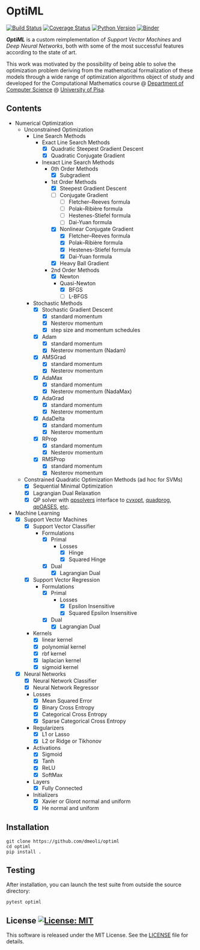 # OptiML
[![Build Status](https://travis-ci.org/dmeoli/optiml.svg?branch=master)](https://travis-ci.org/dmeoli/optiml) [![Coverage Status](https://coveralls.io/repos/github/dmeoli/optiml/badge.svg?branch=master)](https://coveralls.io/github/dmeoli/optiml?branch=master) [![Python Version](https://img.shields.io/badge/python-3.6%20%7C%203.7%20%7C%203.8-blue)](https://img.shields.io/badge/python-3.6%20%7C%203.7%20%7C%203.8-blue) [![Binder](https://mybinder.org/badge_logo.svg)](https://mybinder.org/v2/gh/dmeoli/optiml/master)

***OptiML*** is a custom reimplementation of *Support Vector Machines* and *Deep Neural Networks*, both with 
some of the most successful features according to the state of art.

This work was motivated by the possibility of being able to solve the optimization problem deriving from the mathematical 
formalization of these models through a wide range of optimization algorithms object of study and developed for the 
Computational Mathematics course  @ [Department of Computer Science](https://www.di.unipi.it/en/) @ 
[University of Pisa](https://www.unipi.it/index.php/english).

## Contents

- Numerical Optimization
    - Unconstrained Optimization
        - Line Search Methods
            - Exact Line Search Methods
                - [x] Quadratic Steepest Gradient Descent
                - [x] Quadratic Conjugate Gradient
            - Inexact Line Search Methods
                - 0th Order Methods
                    - [x] Subgradient
                - 1st Order Methods
                    - [x] Steepest Gradient Descent
                    - [ ] Conjugate Gradient
                        - [ ] Fletcher–Reeves formula
                        - [ ] Polak–Ribière formula
                        - [ ] Hestenes-Stiefel formula
                        - [ ] Dai-Yuan formula
                    - [x] Nonlinear Conjugate Gradient
                        - [x] Fletcher–Reeves formula
                        - [x] Polak–Ribière formula
                        - [x] Hestenes-Stiefel formula
                        - [x] Dai-Yuan formula
                    - [x] Heavy Ball Gradient
                - 2nd Order Methods
                    - [x] Newton
                    - Quasi-Newton
                        - [x] BFGS
                        - [ ] L-BFGS
        - Stochastic Methods
            - [x] Stochastic Gradient Descent
                - [x] standard momentum
                - [x] Nesterov momentum
                - [x] step size and momentum schedules
            - [x] Adam
                - [x] standard momentum
                - [x] Nesterov momentum (Nadam)
            - [x] AMSGrad
                - [x] standard momentum
                - [x] Nesterov momentum
            - [x] AdaMax
                - [x] standard momentum
                - [x] Nesterov momentum (NadaMax)
            - [x] AdaGrad
                - [x] standard momentum
                - [x] Nesterov momentum
            - [x] AdaDelta
                - [x] standard momentum
                - [x] Nesterov momentum
            - [x] RProp
                - [x] standard momentum
                - [x] Nesterov momentum
            - [x] RMSProp
                - [x] standard momentum
                - [x] Nesterov momentum
    - Constrained Quadratic Optimization Methods (ad hoc for SVMs)
        - [x] Sequential Minimal Optimization
        - [x] Lagrangian Dual Relaxation
        - [x] QP solver with [qpsolvers](https://github.com/stephane-caron/qpsolvers) interface to 
        [cvxopt](https://github.com/cvxopt/cvxopt), [quadprog](https://github.com/rmcgibbo/quadprog), [qpOASES](https://github.com/coin-or/qpOASES), [etc](https://github.com/stephane-caron/qpsolvers#solvers).

- Machine Learning
    - [x] Support Vector Machines
        - [x] Support Vector Classifier
            - Formulations
                - [x] Primal
                    - Losses
                        - [x] Hinge
                        - [x] Squared Hinge
                - [x] Dual
                    - [x] Lagrangian Dual
        - [x] Support Vector Regression
            - Formulations
                - [x] Primal
                    - Losses
                        - [x] Epsilon Insensitive
                        - [x] Squared Epsilon Insensitive
                - [x] Dual
                    - [x] Lagrangian Dual
        - Kernels
            - [x] linear kernel
            - [x] polynomial kernel
            - [x] rbf kernel
            - [x] laplacian kernel
            - [x] sigmoid kernel
    - [x] Neural Networks
        - [x] Neural Network Classifier
        - [x] Neural Network Regressor
        - Losses
            - [x] Mean Squared Error
            - [x] Binary Cross Entropy
            - [x] Categorical Cross Entropy
            - [x] Sparse Categorical Cross Entropy
        - Regularizers
            - [x] L1 or Lasso
            - [x] L2 or Ridge or Tikhonov
        - Activations
            - [x] Sigmoid
            - [x] Tanh
            - [x] ReLU
            - [x] SoftMax
        - Layers
            - [x] Fully Connected
        - Initializers
            - [x] Xavier or Glorot normal and uniform
            - [x] He normal and uniform

## Installation

```
git clone https://github.com/dmeoli/optiml
cd optiml
pip install .
```

## Testing

After installation, you can launch the test suite from outside the source directory:

```
pytest optiml
```

## License [![License: MIT](https://img.shields.io/badge/License-MIT-yellow.svg)](https://opensource.org/licenses/MIT)

This software is released under the MIT License. See the [LICENSE](LICENSE) file for details.
